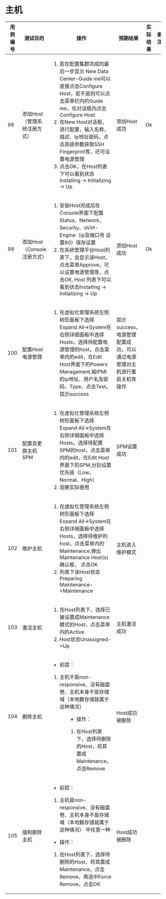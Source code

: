 # 主机

|用例编号|测试目的|操作|预期结果|实际结果|备注|
|--------|--------|----|--------|--------|----|
|98      |添加Host（管理系统注册方式）|<ol><li>若在配置集群完成的最后一步显示 New Data Center-Guide me可以直接点击Configure Host，若不是则可以点击菜单栏内的Guide me，在对话框内点击Configure Host</li><li>在New Host对话框，进行配置，输入名称、描述、Ip地址密码，点击高级参数获取SSH Fingerprint等，还可设置电源管理</li><li>点击OK，在Host列表下可以看到状态Installing -> Initializing -> Up</li></ol>|添加Host成功|Ok||
|99      |添加Host（Console注册方式）|<ol><li>安装Host完成后在Console界面下配置Status、Network、Security、oVirt-Engine（ip及端口号 设置80）保存设置</li><li>在系统管理平台Host列表下，会显示该Host，点击菜单Approve，可以设置电源管理等，点击OK, Host 列表下可以看到状态Installing -> Initializing -> Up</li></ol>|添加Host成功|Ok||
|100     |配置Host电源管理|<ol><li>在虚拟化管理系统左侧树形面板下选择Expand All-\>System在右侧详细面板中选择 Hosts，选择待配置电源管理的host，点击菜单内的edit，在Edit Host界面下的Powerx Management,输IPMI的ip地址、用户名及密码、Type，点击Test，提示success</li></ol>|提示success，电源管理配置成功，可以通过电源管理对主 机进行重启关机等操作|||
|101     |配置及更换主机SPM|<ol><li>在虚拟化管理系统左侧树形面板下选择Expand All-\>System在右侧详细面板中选择Hosts，选择待配置SPM的host，点击菜单内的edit，在Edit Host界面下的SPM,分别设置优先级（Low、Normal、High）</li><li>观察实际使用</li></ol>|SPM设置成功|||
|102     |维护主机|<ol><li>在虚拟化管理系统左侧树形面板下选择 Expand All-\>System在右侧详细面板中选择 Hosts，选择待维护的host，点击菜单内的Maintenance,弹出Maintenance Host(s)确认框， 点击OK</li><li>列表下该Host状态 Preparing Maintenance-\>Maintenance</li></ol>|主机进入维护模式|||
|103     |激活主机|<ol><li>在Host列表下，选择已被设置成Maintenance模式的Host，点击菜单内的Active</li><li>Host状态Unassigned-\>Up</li></ol>|主机激活成功|||
|104     |删除主机|<ul><li>前提：</li></ul><ol><li>主机不是non-responsive、没有磁盘卷、主机本身不是存储域（本地数存储就属于这种情况）</li><ol><ul><li>操作：</li></ul><ol><li>在Host列表下，选择待删除的Host，将其置成 Maintenance，点击Remove</li></ol>|Host成功被删除|||
|105     |强制删除主机|<ul><li>前提：</li></ul><ol><li>主机是non-responsive、没有磁盘卷、主机本身不是存储域（本地数存储就属于这种情况） 中任意一种</li></ol><ul><li>操作：</li></ul><ol><li>在Host列表下，选择待删除的Host，将其置成Maintenance，点击Remove，再选中Force Remove，点击OK</li></ol>|Host成功被删除|||

